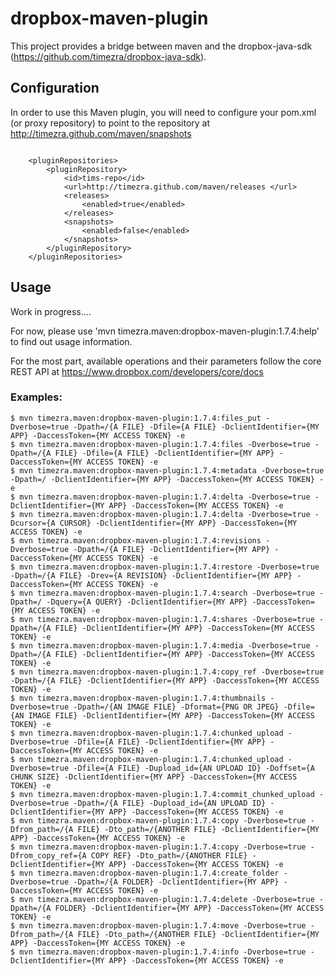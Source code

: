 dropbox-maven-plugin
====================================================

This project provides a bridge between maven and the dropbox-java-sdk (https://github.com/timezra/dropbox-java-sdk).

Configuration
----------------------------------------------------
In order to use this Maven plugin, you will need to configure your pom.xml (or proxy repository) to point to the repository at http://timezra.github.com/maven/snapshots

<code lang="xml">
&nbsp;&nbsp;&nbsp;&nbsp;&lt;pluginRepositories&gt;  
&nbsp;&nbsp;&nbsp;&nbsp;&nbsp;&nbsp;&nbsp;&nbsp;&lt;pluginRepository&gt;  
&nbsp;&nbsp;&nbsp;&nbsp;&nbsp;&nbsp;&nbsp;&nbsp;&nbsp;&nbsp;&nbsp;&nbsp;&lt;id&gt;tims-repo&lt;/id&gt;  
&nbsp;&nbsp;&nbsp;&nbsp;&nbsp;&nbsp;&nbsp;&nbsp;&nbsp;&nbsp;&nbsp;&nbsp;&lt;url&gt;http://timezra.github.com/maven/releases &lt;/url&gt;  
&nbsp;&nbsp;&nbsp;&nbsp;&nbsp;&nbsp;&nbsp;&nbsp;&nbsp;&nbsp;&nbsp;&nbsp;&lt;releases&gt;  
&nbsp;&nbsp;&nbsp;&nbsp;&nbsp;&nbsp;&nbsp;&nbsp;&nbsp;&nbsp;&nbsp;&nbsp;&nbsp;&nbsp;&nbsp;&nbsp;&lt;enabled&gt;true&lt;/enabled&gt;  
&nbsp;&nbsp;&nbsp;&nbsp;&nbsp;&nbsp;&nbsp;&nbsp;&nbsp;&nbsp;&nbsp;&nbsp;&lt;/releases&gt;  
&nbsp;&nbsp;&nbsp;&nbsp;&nbsp;&nbsp;&nbsp;&nbsp;&nbsp;&nbsp;&nbsp;&nbsp;&lt;snapshots&gt;  
&nbsp;&nbsp;&nbsp;&nbsp;&nbsp;&nbsp;&nbsp;&nbsp;&nbsp;&nbsp;&nbsp;&nbsp;&nbsp;&nbsp;&nbsp;&nbsp;&lt;enabled&gt;false&lt;/enabled&gt;  
&nbsp;&nbsp;&nbsp;&nbsp;&nbsp;&nbsp;&nbsp;&nbsp;&nbsp;&nbsp;&nbsp;&nbsp;&lt;/snapshots&gt;  
&nbsp;&nbsp;&nbsp;&nbsp;&nbsp;&nbsp;&nbsp;&nbsp;&lt;/pluginRepository&gt;  
&nbsp;&nbsp;&nbsp;&nbsp;&lt;/pluginRepositories&gt;
</code>

Usage
----------------------------------------------------
Work in progress....

For now, please use 'mvn timezra.maven:dropbox-maven-plugin:1.7.4:help' to find out usage information.

For the most part, available operations and their parameters follow the core REST API at <https://www.dropbox.com/developers/core/docs>

### Examples: ###

    $ mvn timezra.maven:dropbox-maven-plugin:1.7.4:files_put -Dverbose=true -Dpath=/{A FILE} -Dfile={A FILE} -DclientIdentifier={MY APP} -DaccessToken={MY ACCESS TOKEN} -e
    $ mvn timezra.maven:dropbox-maven-plugin:1.7.4:files -Dverbose=true -Dpath=/{A FILE} -Dfile={A FILE} -DclientIdentifier={MY APP} -DaccessToken={MY ACCESS TOKEN} -e
    $ mvn timezra.maven:dropbox-maven-plugin:1.7.4:metadata -Dverbose=true -Dpath=/ -DclientIdentifier={MY APP} -DaccessToken={MY ACCESS TOKEN} -e
    $ mvn timezra.maven:dropbox-maven-plugin:1.7.4:delta -Dverbose=true -DclientIdentifier={MY APP} -DaccessToken={MY ACCESS TOKEN} -e
    $ mvn timezra.maven:dropbox-maven-plugin:1.7.4:delta -Dverbose=true -Dcursor={A CURSOR} -DclientIdentifier={MY APP} -DaccessToken={MY ACCESS TOKEN} -e
    $ mvn timezra.maven:dropbox-maven-plugin:1.7.4:revisions -Dverbose=true -Dpath=/{A FILE} -DclientIdentifier={MY APP} -DaccessToken={MY ACCESS TOKEN} -e
    $ mvn timezra.maven:dropbox-maven-plugin:1.7.4:restore -Dverbose=true -Dpath=/{A FILE} -Drev={A REVISION} -DclientIdentifier={MY APP} -DaccessToken={MY ACCESS TOKEN} -e
    $ mvn timezra.maven:dropbox-maven-plugin:1.7.4:search -Dverbose=true -Dpath=/ -Dquery={A QUERY} -DclientIdentifier={MY APP} -DaccessToken={MY ACCESS TOKEN} -e
    $ mvn timezra.maven:dropbox-maven-plugin:1.7.4:shares -Dverbose=true -Dpath=/{A FILE} -DclientIdentifier={MY APP} -DaccessToken={MY ACCESS TOKEN} -e
    $ mvn timezra.maven:dropbox-maven-plugin:1.7.4:media -Dverbose=true -Dpath=/{A FILE} -DclientIdentifier={MY APP} -DaccessToken={MY ACCESS TOKEN} -e
    $ mvn timezra.maven:dropbox-maven-plugin:1.7.4:copy_ref -Dverbose=true -Dpath=/{A FILE} -DclientIdentifier={MY APP} -DaccessToken={MY ACCESS TOKEN} -e
    $ mvn timezra.maven:dropbox-maven-plugin:1.7.4:thumbnails -Dverbose=true -Dpath=/{AN IMAGE FILE} -Dformat={PNG OR JPEG} -Dfile={AN IMAGE FILE} -DclientIdentifier={MY APP} -DaccessToken={MY ACCESS TOKEN} -e
    $ mvn timezra.maven:dropbox-maven-plugin:1.7.4:chunked_upload -Dverbose=true -Dfile={A FILE} -DclientIdentifier={MY APP} -DaccessToken={MY ACCESS TOKEN} -e
    $ mvn timezra.maven:dropbox-maven-plugin:1.7.4:chunked_upload -Dverbose=true -Dfile={A FILE} -Dupload_id={AN UPLOAD ID} -Doffset={A CHUNK SIZE} -DclientIdentifier={MY APP} -DaccessToken={MY ACCESS TOKEN} -e
    $ mvn timezra.maven:dropbox-maven-plugin:1.7.4:commit_chunked_upload -Dverbose=true -Dpath=/{A FILE} -Dupload_id={AN UPLOAD ID} -DclientIdentifier={MY APP} -DaccessToken={MY ACCESS TOKEN} -e
    $ mvn timezra.maven:dropbox-maven-plugin:1.7.4:copy -Dverbose=true -Dfrom_path=/{A FILE} -Dto_path=/{ANOTHER FILE} -DclientIdentifier={MY APP} -DaccessToken={MY ACCESS TOKEN} -e
    $ mvn timezra.maven:dropbox-maven-plugin:1.7.4:copy -Dverbose=true -Dfrom_copy_ref={A COPY REF} -Dto_path=/{ANOTHER FILE} -DclientIdentifier={MY APP} -DaccessToken={MY ACCESS TOKEN} -e
    $ mvn timezra.maven:dropbox-maven-plugin:1.7.4:create_folder -Dverbose=true -Dpath=/{A FOLDER} -DclientIdentifier={MY APP} -DaccessToken={MY ACCESS TOKEN} -e
    $ mvn timezra.maven:dropbox-maven-plugin:1.7.4:delete -Dverbose=true -Dpath=/{A FOLDER} -DclientIdentifier={MY APP} -DaccessToken={MY ACCESS TOKEN} -e
    $ mvn timezra.maven:dropbox-maven-plugin:1.7.4:move -Dverbose=true -Dfrom_path=/{A FILE} -Dto_path=/{ANOTHER FILE} -DclientIdentifier={MY APP} -DaccessToken={MY ACCESS TOKEN} -e
    $ mvn timezra.maven:dropbox-maven-plugin:1.7.4:info -Dverbose=true -DclientIdentifier={MY APP} -DaccessToken={MY ACCESS TOKEN} -e
